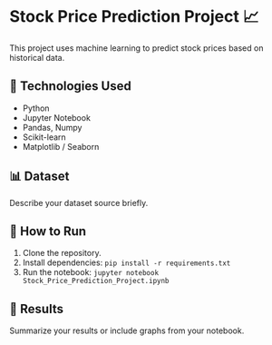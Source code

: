 # Stock Price Prediction Project 📈

This project uses machine learning to predict stock prices based on historical data.

## 🧠 Technologies Used
- Python
- Jupyter Notebook
- Pandas, Numpy
- Scikit-learn
- Matplotlib / Seaborn

## 📊 Dataset
Describe your dataset source briefly.

## 🚀 How to Run
1. Clone the repository.
2. Install dependencies: `pip install -r requirements.txt`
3. Run the notebook: `jupyter notebook Stock_Price_Prediction_Project.ipynb`

## 📌 Results
Summarize your results or include graphs from your notebook.
